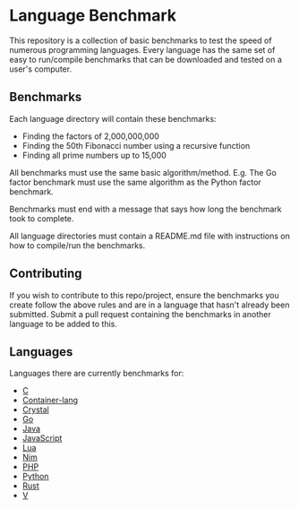 # Language Benchmark

This repository is a collection of basic benchmarks to test the speed of numerous programming languages. Every language has the same set of easy to run/compile benchmarks that can be downloaded and tested on a user's computer.

## Benchmarks

Each language directory will contain these benchmarks:

- Finding the factors of 2,000,000,000
- Finding the 50th Fibonacci number using a recursive function
- Finding all prime numbers up to 15,000

All benchmarks must use the same basic algorithm/method. E.g. The Go factor benchmark must use the same algorithm as the Python factor benchmark.

Benchmarks must end with a message that says how long the benchmark took to complete.

All language directories must contain a README.md file with instructions on how to compile/run the benchmarks.

## Contributing

If you wish to contribute to this repo/project, ensure the benchmarks you create follow the above rules and are in a language that hasn't already been submitted. Submit a pull request containing the benchmarks in another language to be added to this.

## Languages

Languages there are currently benchmarks for:

- [C](https://gcc.gnu.org/)
- [Container-lang](https://github.com/odddollar/Container-lang)
- [Crystal](https://crystal-lang.org/)
- [Go](https://golang.org/)
- [Java](https://www.java.com/)
- [JavaScript](https://www.javascript.com/)
- [Lua](http://www.lua.org/)
- [Nim](https://nim-lang.org/)
- [PHP](https://www.php.net/)
- [Python](https://www.python.org/)
- [Rust](https://www.rust-lang.org/)
- [V](https://vlang.io/)
